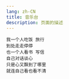 ```yaml
---
lang: zh-CN
title: 音乐台
description: 页面的描述
---
```


```text
我一个人吃饭 旅行
到处走走停停
也一个人看书 写信
自己对话谈心
只是心又飘到了哪里
就连自己看也看不清
```


<Comment></Comment>
